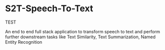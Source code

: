 # S2T-Speech-To-Text

TEST

An end to end full stack application to transform speech to text and perform further downstream tasks like Text Similarity, Text Summarization, Named Entity Recognition

